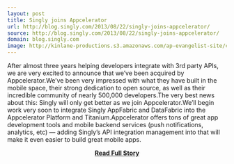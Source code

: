 ```yaml
---
layout: post
title: Singly joins Appcelerator
url: http://blog.singly.com/2013/08/22/singly-joins-appcelerator/
source: http://blog.singly.com/2013/08/22/singly-joins-appcelerator/
domain: blog.singly.com
image: http://kinlane-productions.s3.amazonaws.com/ap-evangelist-site/curated/screenshots/blog-singly-com20130822singly-joins-appcelerator.png
---
```


<p>After almost three years helping developers integrate with 3rd party APIs, we are very excited to announce that we’ve been acquired by Appcelerator.We’ve been very impressed with what they have built in the mobile space, their strong dedication to open source, as well as their incredible community of nearly 500,000 developers.The very best news about this: Singly will only get better as we join Appcelerator.We’ll begin work very soon to integrate Singly AppFabric and DataFabric into the Appcelerator Platform and Titanium.Appcelerator offers tons of great app development tools and mobile backend services (push notifications, analytics, etc) — adding Singly’s API integration management into that will make it even easier to build great mobile apps.</p>
<center><p><a href="http://blog.singly.com/2013/08/22/singly-joins-appcelerator/" style='padding:25px; font-sze:18px; font-weight: bold;'>Read Full Story</a></p></center>

